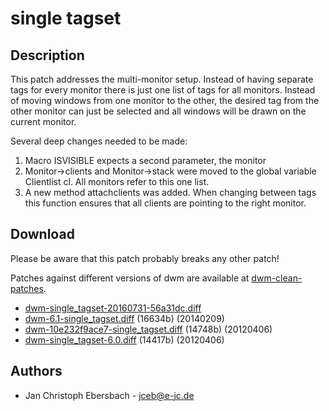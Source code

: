 single tagset
=============

Description
-----------

This patch addresses the multi-monitor setup. Instead of having separate tags
for every monitor there is just one list of tags for all monitors. Instead of
moving windows from one monitor to the other, the desired tag from the
other monitor can just be selected and all windows will be drawn on the
current monitor.

Several deep changes needed to be made:
1. Macro ISVISIBLE expects a second parameter, the monitor
2. Monitor->clients and Monitor->stack were moved to the global variable
   Clientlist cl. All monitors refer to this one list.
3. A new method attachclients was added. When changing between tags this
   function ensures that all clients are pointing to the right monitor.

Download
--------
Please be aware that this patch probably breaks any other patch!

Patches against different versions of dwm are available at
[dwm-clean-patches](https://github.com/jceb/dwm-clean-patches).

 * [dwm-single_tagset-20160731-56a31dc.diff](dwm-single_tagset-20160731-56a31dc.diff)
 * [dwm-6.1-single_tagset.diff](dwm-6.1-single_tagset.diff) (16634b) (20140209)
 * [dwm-10e232f9ace7-single_tagset.diff](dwm-10e232f9ace7-single_tagset.diff) (14748b) (20120406)
 * [dwm-single_tagset-6.0.diff](dwm-single_tagset-6.0.diff) (14417b) (20120406)

Authors
-------
 * Jan Christoph Ebersbach - <jceb@e-jc.de>
